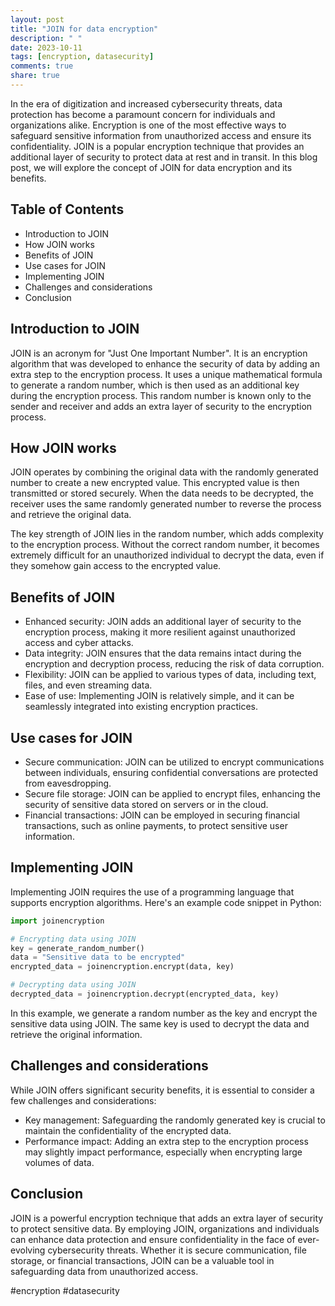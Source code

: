```yaml
---
layout: post
title: "JOIN for data encryption"
description: " "
date: 2023-10-11
tags: [encryption, datasecurity]
comments: true
share: true
---
```


In the era of digitization and increased cybersecurity threats, data protection has become a paramount concern for individuals and organizations alike. Encryption is one of the most effective ways to safeguard sensitive information from unauthorized access and ensure its confidentiality. JOIN is a popular encryption technique that provides an additional layer of security to protect data at rest and in transit. In this blog post, we will explore the concept of JOIN for data encryption and its benefits.

## Table of Contents
- Introduction to JOIN
- How JOIN works
- Benefits of JOIN
- Use cases for JOIN
- Implementing JOIN
- Challenges and considerations
- Conclusion

## Introduction to JOIN

JOIN is an acronym for "Just One Important Number". It is an encryption algorithm that was developed to enhance the security of data by adding an extra step to the encryption process. It uses a unique mathematical formula to generate a random number, which is then used as an additional key during the encryption process. This random number is known only to the sender and receiver and adds an extra layer of security to the encryption process.

## How JOIN works

JOIN operates by combining the original data with the randomly generated number to create a new encrypted value. This encrypted value is then transmitted or stored securely. When the data needs to be decrypted, the receiver uses the same randomly generated number to reverse the process and retrieve the original data. 

The key strength of JOIN lies in the random number, which adds complexity to the encryption process. Without the correct random number, it becomes extremely difficult for an unauthorized individual to decrypt the data, even if they somehow gain access to the encrypted value.

## Benefits of JOIN

- Enhanced security: JOIN adds an additional layer of security to the encryption process, making it more resilient against unauthorized access and cyber attacks.
- Data integrity: JOIN ensures that the data remains intact during the encryption and decryption process, reducing the risk of data corruption.
- Flexibility: JOIN can be applied to various types of data, including text, files, and even streaming data.
- Ease of use: Implementing JOIN is relatively simple, and it can be seamlessly integrated into existing encryption practices.

## Use cases for JOIN

- Secure communication: JOIN can be utilized to encrypt communications between individuals, ensuring confidential conversations are protected from eavesdropping.
- Secure file storage: JOIN can be applied to encrypt files, enhancing the security of sensitive data stored on servers or in the cloud.
- Financial transactions: JOIN can be employed in securing financial transactions, such as online payments, to protect sensitive user information.

## Implementing JOIN

Implementing JOIN requires the use of a programming language that supports encryption algorithms. Here's an example code snippet in Python:

```python
import joinencryption

# Encrypting data using JOIN
key = generate_random_number()
data = "Sensitive data to be encrypted"
encrypted_data = joinencryption.encrypt(data, key)

# Decrypting data using JOIN
decrypted_data = joinencryption.decrypt(encrypted_data, key)
```

In this example, we generate a random number as the key and encrypt the sensitive data using JOIN. The same key is used to decrypt the data and retrieve the original information.

## Challenges and considerations

While JOIN offers significant security benefits, it is essential to consider a few challenges and considerations:

- Key management: Safeguarding the randomly generated key is crucial to maintain the confidentiality of the encrypted data.
- Performance impact: Adding an extra step to the encryption process may slightly impact performance, especially when encrypting large volumes of data.

## Conclusion

JOIN is a powerful encryption technique that adds an extra layer of security to protect sensitive data. By employing JOIN, organizations and individuals can enhance data protection and ensure confidentiality in the face of ever-evolving cybersecurity threats. Whether it is secure communication, file storage, or financial transactions, JOIN can be a valuable tool in safeguarding data from unauthorized access.

#encryption #datasecurity
